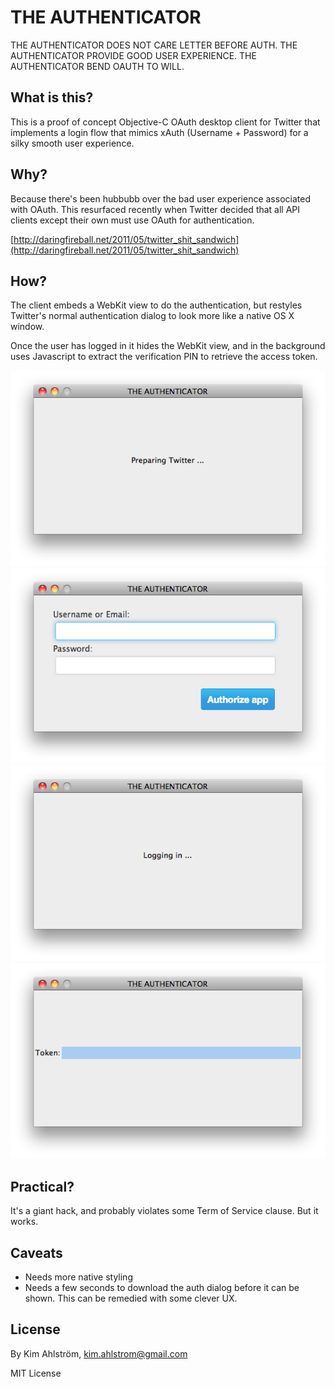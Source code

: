 THE AUTHENTICATOR
===================

THE AUTHENTICATOR DOES NOT CARE LETTER BEFORE AUTH. THE AUTHENTICATOR PROVIDE GOOD USER EXPERIENCE. THE AUTHENTICATOR BEND OAUTH TO WILL.

What is this?
-------------

This is a proof of concept Objective-C OAuth desktop client for Twitter that implements a login flow that mimics xAuth (Username + Password) for a silky smooth user experience.

Why?
----

Because there's been hubbubb over the bad user experience associated with OAuth. This resurfaced recently when Twitter decided that all API clients except their own must use OAuth for authentication.

[http://daringfireball.net/2011/05/twitter_shit_sandwich](http://daringfireball.net/2011/05/twitter_shit_sandwich)

How?
----

The client embeds a WebKit view to do the authentication, but restyles Twitter's normal authentication dialog to look more like a native OS X window.

Once the user has logged in it hides the WebKit view, and in the background uses Javascript to extract the verification PIN to retrieve the access token. 

<img src="https://github.com/Kimtaro/THE-AUTHENTICATOR/raw/master/screenshots/Step%201.png" />
<img src="https://github.com/Kimtaro/THE-AUTHENTICATOR/raw/master/screenshots/Step%202.png" />
<img src="https://github.com/Kimtaro/THE-AUTHENTICATOR/raw/master/screenshots/Step%203.png" />
<img src="https://github.com/Kimtaro/THE-AUTHENTICATOR/raw/master/screenshots/Step%204.png" />

Practical?
----------

It's a giant hack, and probably violates some Term of Service clause. But it works.

Caveats
------

- Needs more native styling
- Needs a few seconds to download the auth dialog before it can be shown. This can be remedied with some clever UX. 

License
-------

By Kim Ahlström, kim.ahlstrom@gmail.com

MIT License